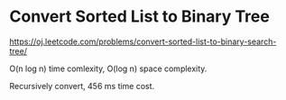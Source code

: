 Convert Sorted List to Binary Tree
====================================

https://oj.leetcode.com/problems/convert-sorted-list-to-binary-search-tree/

O(n log n) time comlexity, O(log n) space complexity.

Recursively convert, 456 ms time cost.
